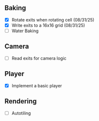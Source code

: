 ## Baking
- [x] Rotate exits when rotating cell (08/31/25)
- [x] Write exits to a 16x16 grid (08/31/25)
- [ ] Water Baking
## Camera
- [ ] Read exits for camera logic
## Player
- [x] Implement a basic player
## Rendering
- [ ] Autotiling
